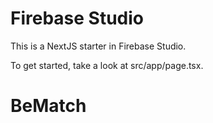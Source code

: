 # Firebase Studio

This is a NextJS starter in Firebase Studio.

To get started, take a look at src/app/page.tsx.
# BeMatch
